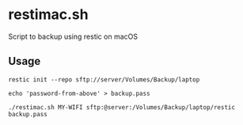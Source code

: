 # restimac.sh
Script to backup using restic on macOS

## Usage
`restic init --repo sftp://server/Volumes/Backup/laptop`

`echo 'password-from-above' > backup.pass`

`./restimac.sh MY-WIFI sftp:@server:/Volumes/Backup/laptop/restic backup.pass`
